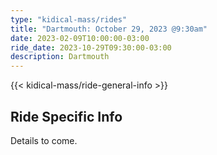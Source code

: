 ```yaml
---
type: "kidical-mass/rides"
title: "Dartmouth: October 29, 2023 @9:30am"
date: 2023-02-09T10:00:00-03:00
ride_date: 2023-10-29T09:30:00-03:00
description: Dartmouth
---
```


{{< kidical-mass/ride-general-info >}}

## Ride Specific Info

Details to come.
